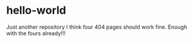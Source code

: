 # hello-world
Just another repository
I think four 404 pages should work fine.  Enough with the fours already!!!
